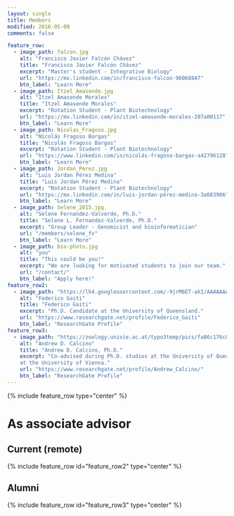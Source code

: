 ```yaml
---
layout: single
title: Members
modified: 2016-05-09
comments: false

feature_row:
  - image_path: falcon.jpg
    alt: "Francisco Javier Falcón Chávez"
    title: "Francisco Javier Falcón Chávez"
    excerpt: "Master's student - Integrative Biology"
    url: "https://mx.linkedin.com/in/francisco-falcon-96068847"
    btn_label: "Learn More"
  - image_path: Itzel_Amasende.jpg
    alt: "Itzel Amasende Morales"   
    title: "Itzel Amasende Morales"
    excerpt: "Rotation Student - Plant Biotechnology"
    url: "https://mx.linkedin.com/in/itzel-amasende-morales-207a00117"
    btn_label: "Learn More"
  - image_path: Nicolas_Fragoso.jpg
    alt: "Nicolás Fragoso Bargas"
    title: "Nicolás Fragoso Bargas"
    excerpt: "Rotation Student - Plant Biotechnology"
    url: "https://www.linkedin.com/in/nicolás-fragoso-bargas-a42796128"
    btn_label: "Learn More"
  - image_path: Jordan_Perez.jpg
    alt: "Luis Jordan Pérez Medina"
    title: "Luis Jordan Pérez Medina"
    excerpt: "Rotation Student - Plant Biotechnology"
    url: "https://mx.linkedin.com/in/luis-jordan-pérez-medina-3a683986"
    btn_label: "Learn More"
  - image_path: Selene_2015.jpg
    alt: "Selene Fernandez-Valverde, Ph.D."
    title: "Selene L. Fernandez-Valverde, Ph.D."
    excerpt: "Group Leader - Genomicist and bioinformatician"
    url: "/members/selene_fv"
    btn_label: "Learn More"
  - image_path: bio-photo.jpg
    alt: "you"
    title: "This could be you!"
    excerpt: "We are looking for motivated students to join our team."
    url: "/contact/"
    btn_label: "Apply here!"
feature_row2:
  - image_path: "https://lh4.googleusercontent.com/-9jrM6ET-akI/AAAAAAAAAAI/AAAAAAAAABA/lYx5CMUd9KY/photo.jpg"
    alt: "Federico Gaiti"
    title: "Federico Gaiti"
    excerpt: "Ph.D. Candidate at the University of Queensland."
    url: "https://www.researchgate.net/profile/Federico_Gaiti"
    btn_label: "ResearchGate Profile"
feature_row3:
  - image_path: "https://zoology.univie.ac.at/typo3temp/pics/fa86c176c8.jpg"
    alt: "Andrew D. Calcino"
    title: "Andrew D. Calcino, Ph.D."
    excerpt: "Co-advised during Ph.D. studies at the University of Queensland. Currently a Postdoctoral Researcher
    at the University of Vienna."
    url: "https://www.researchgate.net/profile/Andrew_Calcino/"
    btn_label: "ResearchGate Profile"
---
```


{% include feature_row type="center" %}

# As associate advisor

## Current (remote)
{% include feature_row id="feature_row2" type="center" %}

## Alumni 
{% include feature_row id="feature_row3" type="center" %}
